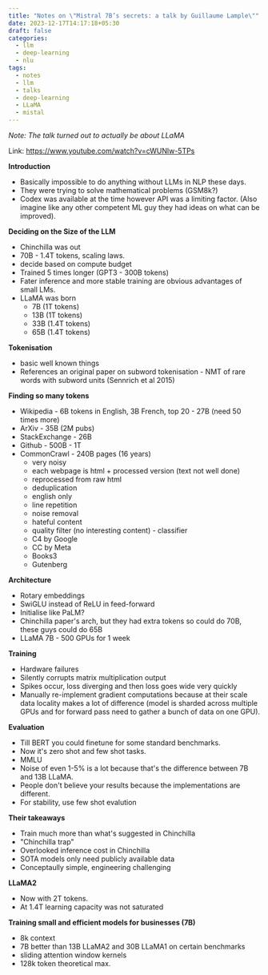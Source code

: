 ```yaml
---
title: "Notes on \"Mistral 7B’s secrets: a talk by Guillaume Lample\""
date: 2023-12-17T14:17:18+05:30
draft: false
categories:
  - llm
  - deep-learning
  - nlu
tags:
  - notes
  - llm
  - talks
  - deep-learning
  - LLaMA
  - mistal
---
```


*Note: The talk turned out to actually be about LLaMA*


Link: https://www.youtube.com/watch?v=cWUNlw-5TPs

**Introduction**

* Basically impossible to do anything without LLMs in NLP these days.
* They were trying to solve mathematical problems (GSM8k?)
* Codex was available at the time however API was a limiting factor. (Also imagine like any other competent
ML guy they had ideas on what can be improved).

**Deciding on the Size of the LLM**

* Chinchilla was out
* 70B - 1.4T tokens, scaling laws.
* decide based on compute budget
* Trained 5 times longer (GPT3 - 300B tokens)
* Fater inference and more stable training are obvious advantages of small LMs.
* LLaMA was born
    - 7B (1T tokens)
    - 13B (1T tokens)
    - 33B (1.4T tokens)
    - 65B (1.4T tokens)

**Tokenisation**

* basic well known things
* References an original paper on subword tokenisation - NMT of rare words with subword units (Sennrich et al 2015)

**Finding so many tokens**

* Wikipedia - 6B tokens in English, 3B French, top 20 - 27B (need 50 times more)
* ArXiv - 35B (2M pubs)
* StackExchange - 26B
* Github - 500B - 1T
* CommonCrawl - 240B pages (16 years)
    - very noisy
    - each webpage is html + processed version (text not well done)
    - reprocessed from raw html
    - deduplication
    - english only
    - line repetition
    - noise removal
    - hateful content
    - quality filter (no interesting content) - classifier
    - C4 by Google
    - CC by Meta
    - Books3
    - Gutenberg

**Architecture**

* Rotary embeddings
* SwiGLU instead of ReLU in feed-forward
* Initialise like PaLM?
* Chinchilla paper's arch, but they had extra tokens so could do 70B, these guys could do 65B
* LLaMA 7B - 500 GPUs for 1 week

**Training**

- Hardware failures
- Silently corrupts matrix multiplication output
- Spikes occur, loss diverging and then loss goes wide very quickly
- Manually re-implement gradient computations because at their scale data locality makes a lot of difference (model is sharded across multiple GPUs and for forward pass need to gather a bunch of data on one GPU).


**Evaluation**

* Till BERT you could finetune for some standard benchmarks.
* Now it's zero shot and few shot tasks.
* MMLU
* Noise of even 1-5% is a lot because that's the difference between 7B and 13B LLaMA.
* People don't believe your results because the implementations are different.
* For stability, use few shot evalution


**Their takeaways**

* Train much more than what's suggested in Chinchilla
* "Chinchilla trap"
* Overlooked inference cost in Chinchilla
* SOTA models only need publicly available data
* Conceptaully simple, engineering challenging

**LLaMA2**

* Now with 2T tokens.
* At 1.4T learning capacity was not saturated


**Training small and efficient models for businesses (7B)**

* 8k context
* 7B better than 13B LLaMA2 and 30B LLaMA1 on certain benchmarks
* sliding attention window kernels
* 128k token theoretical max.
